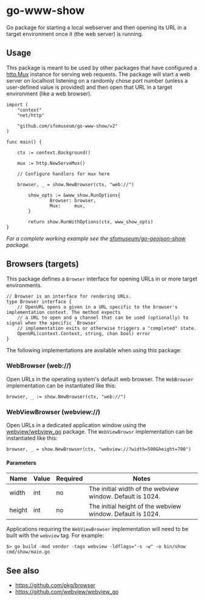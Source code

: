 # go-www-show

Go package for starting a local	webserver and then opening its URL in a target environment once it (the web server) is running.

## Usage

This package is meant to be used by other packages that have configured a [http.Mux](https://pkg.go.dev/net/http#ServeMux) instance for serving web requests. The package will start a web server on localhost listening on a randomly chose port number (unless a user-defined value is provided) and then open that URL in a target environment (like a web browser).

```
import (
	"context"
	"net/http"

	"github.com/sfomuseum/go-www-show/v2"
)

func main() {

	ctx := context.Background()
	
	mux := http.NewServeMux()
	
	// Configure handlers for mux here

	browser, _ = show.NewBrowser(ctx, "web://")
	
        show_opts := &www_show.RunOptions{
                Browser: browser,
                Mux:     mux,
        }

        return show.RunWithOptions(ctx, www_show_opts)
}
```

_For a complete working example see the [sfomuseum/go-geojson-show](https://github.com/sfomuseum/go-geojson-show/blob/main/show.go) package._

## Browsers (targets)

This package defines a `Browser` interface for opening URLs in or more target environments.

```
// Browser is an interface for rendering URLs.
type Browser interface {
	// OpenURL opens a given in a URL specific to the browser's implementation context. The method expects
	// a URL to open and a channel that can be used (optionally) to signal when the specific `Browser`
	// implementation exits or otherwise triggers a "completed" state.
	OpenURL(context.Context, string, chan bool) error
}
```

The following implementations are available when using this package:

### WebBrowser (web://)

Open URLs in the operating system's default web browser. The `WebBrowser` implementation can be instantiated like this:

```
browser, _ := show.NewBrowser(ctx, "web://")
```

### WebViewBrowser (webview://)

Open URLs in a dedicated application window using the [webview/webview_go](https://github.com/webview/webview_go) package. The `WebViewBrowsr` implementation can be instantiated like this:

```
browser, _ = show.NewBrowser(ctx, "webview://?width=500&height=700")
```

#### Parameters

| Name | Value | Required | Notes |
| --- | --- | --- | --- |
| width | int | no | The initial width of the webview window. Default is 1024. |
| height | int | no | The initial height of the webview window. Default is 1024. |

Applications requiring the `WebViewBrowser` implementation will need to be built with the `webview` tag. For example:

```
$> go build -mod vendor -tags webview -ldflags="-s -w" -o bin/show cmd/show/main.go
```

## See also

* https://github.com/pkg/browser
* https://github.com/webview/webview_go
